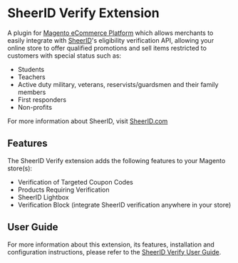 # SheerID Verify Extension

A plugin for [Magento eCommerce Platform](http://www.magentocommerce.com/) which allows merchants to easily integrate with [SheerID](http://www.sheerid.com)'s eligibility verification API, allowing your online store to offer qualified promotions and sell items restricted to customers with special status such as:

* Students
* Teachers
* Active duty military, veterans, reservists/guardsmen and their family members
* First responders
* Non-profits

For more information about SheerID, visit [SheerID.com](http://www.sheerid.com)

## Features

The SheerID Verify extension adds the following features to your Magento store(s):

 * Verification of Targeted Coupon Codes
 * Products Requiring Verification
 * SheerID Lightbox
 * Verification Block (integrate SheerID verification anywhere in your store)

## User Guide

For more information about this extension, its features, installation and configuration instructions, please refer to the [SheerID Verify User Guide](docs/SheerID_Verify-UserGuide.md).